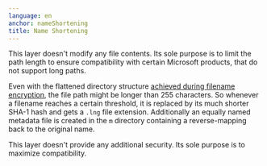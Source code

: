```yaml
---
language: en
anchor: nameShortening
title: Name Shortening
---
```

<p class="lead">This layer doesn&apos;t modify any file contents. Its sole purpose is to limit the path length to ensure compatibility with certain Microsoft products, that do not support long paths.</p>

Even with the flattened directory structure <a href="#nameEncryption">achieved during filename encryption</a>, the file path might be longer than 255 characters. So whenever a filename reaches a certain threshold, it is replaced by its much shorter SHA-1 hash and gets a <code>.lng</code> file extension. Additionally an equally named metadata file is created in the <code>m</code> directory containing a reverse-mapping back to the original name.

This layer doesn&apos;t provide any additional security. Its sole purpose is to maximize compatibility.
